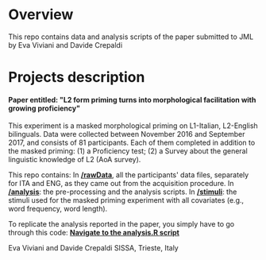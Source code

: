 # Overview
This repo contains data and analysis scripts of the paper submitted to JML by Eva Viviani and Davide Crepaldi

# Projects description
#### Paper entitled: "L2 form priming turns into morphological facilitation with growing proficiency" ####

This experiment is a masked morphological priming on L1-Italian, L2-English bilinguals. 
Data were collected between November 2016 and September 2017, and consists of 81 participants.
Each of them completed in addition to the masked priming: 
(1) a Proficiency test; 
(2) a Survey about the general linguistic knowledge of L2 (AoA survey).

This repo contains: 
In **[/rawData](https://github.com/n400peanuts/M2-maskedprimingBilinguals/tree/master/rawData)**, all the participants' data files, separately for ITA and ENG, as they came out from the acquisition procedure.
In **[/analysis](https://github.com/n400peanuts/M2-maskedprimingBilinguals/tree/master/analysis)**: the pre-processing and the analysis scripts.
In **[/stimuli](https://github.com/n400peanuts/M2-maskedprimingBilinguals/tree/master/stimuli)**: the stimuli used for the masked priming experiment with all covariates (e.g., word frequency, word length).

To replicate the analysis reported in the paper, you simply have to go through this code:
**[Navigate to the analysis.R script](https://github.com/n400peanuts/M2-maskedprimingBilinguals/blob/master/analysis/analysis.R)**

Eva Viviani and Davide Crepaldi
SISSA, Trieste, Italy
